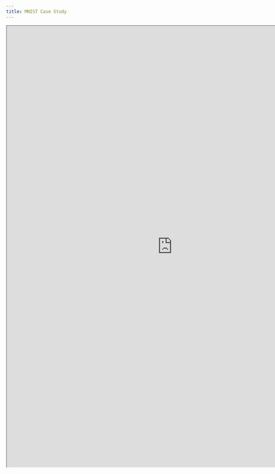 ```yaml
---
title: MNIST Case Study
---
```

<iframe src="https://nbviewer.jupyter.org/github/ageron/handson-ml/blob/master/03_classification.ipynb" width="900" height="1200"></iframe>
